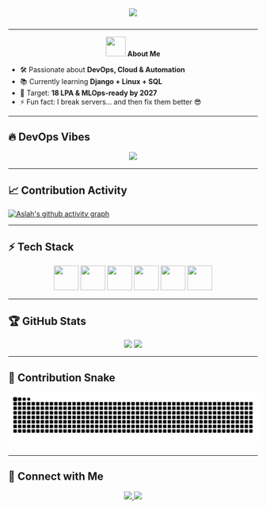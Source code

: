 <h1 align="center">
  <img src="https://readme-typing-svg.herokuapp.com/?font=Fira+Code&size=28&pause=1000&color=1abc9c&center=true&vCenter=true&width=550&lines=Hi+There!+👋;I'm+AslahEA;DevOps+Engineer+in+Progress;Future+MLOps+Expert🚀" />
</h1>

---

<div align="center">
  <img src="https://media.giphy.com/media/du3J3cXyzhj75IOgvA/giphy.gif" width="40" height="40"/>  
  <b>About Me</b>  
</div>

- 🛠️ Passionate about **DevOps, Cloud & Automation**  
- 📚 Currently learning **Django + Linux + SQL**  
- 🚀 Target: **18 LPA & MLOps-ready by 2027**  
- ⚡ Fun fact: I break servers… and then fix them better 😎  

---

## 🔥 DevOps Vibes
<div align="center">
  <img src="https://i.gifer.com/7VE.gif" width="500"/>
</div>

---

## 📈 Contribution Activity
[![Aslah's github activity graph](https://github-readme-activity-graph.vercel.app/graph?username=aslahea&theme=react-dark)](https://github.com/aslahea)

---

## ⚡ Tech Stack
<p align="center">
  <img src="https://cdn.jsdelivr.net/gh/devicons/devicon/icons/python/python-original.svg" width="50" height="50"/>
  <img src="https://cdn.jsdelivr.net/gh/devicons/devicon/icons/django/django-plain.svg" width="50" height="50"/>
  <img src="https://cdn.jsdelivr.net/gh/devicons/devicon/icons/linux/linux-original.svg" width="50" height="50"/>
  <img src="https://cdn.jsdelivr.net/gh/devicons/devicon/icons/docker/docker-original.svg" width="50" height="50"/>
  <img src="https://cdn.jsdelivr.net/gh/devicons/devicon/icons/kubernetes/kubernetes-plain.svg" width="50" height="50"/>
  <img src="https://cdn.jsdelivr.net/gh/devicons/devicon/icons/amazonwebservices/amazonwebservices-original.svg" width="50" height="50"/>
</p>

---

## 🏆 GitHub Stats
<div align="center">
  <img src="https://github-readme-streak-stats.herokuapp.com/?user=aslahea&theme=tokyonight" height="170"/>
  <img src="https://github-readme-stats.vercel.app/api?username=aslahea&show_icons=true&theme=tokyonight" height="170"/>
</div>

---

## 🐍 Contribution Snake
<div align="center">
  <picture>
    <source media="(prefers-color-scheme: dark)" srcset="https://raw.githubusercontent.com/aslahea/aslahea/output/github-contribution-grid-snake-dark.svg" />
    <source media="(prefers-color-scheme: light)" srcset="https://raw.githubusercontent.com/aslahea/aslahea/output/github-contribution-grid-snake.svg" />
    <img alt="Contribution Snake" src="https://raw.githubusercontent.com/aslahea/aslahea/output/github-contribution-grid-snake.svg" />
  </picture>
</div>

---

## 🤝 Connect with Me
<p align="center">
  <a href="https://linkedin.com/in/aslah-ea" target="_blank">
    <img src="https://img.shields.io/badge/-LinkedIn-0e76a8?style=flat&logo=Linkedin&logoColor=white" />
  </a>
  <a href="mailto:aslaheadev@gmail.com">
    <img src="https://img.shields.io/badge/-Gmail-EA4335?style=flat&logo=Gmail&logoColor=white" />
  </a>
</p>
